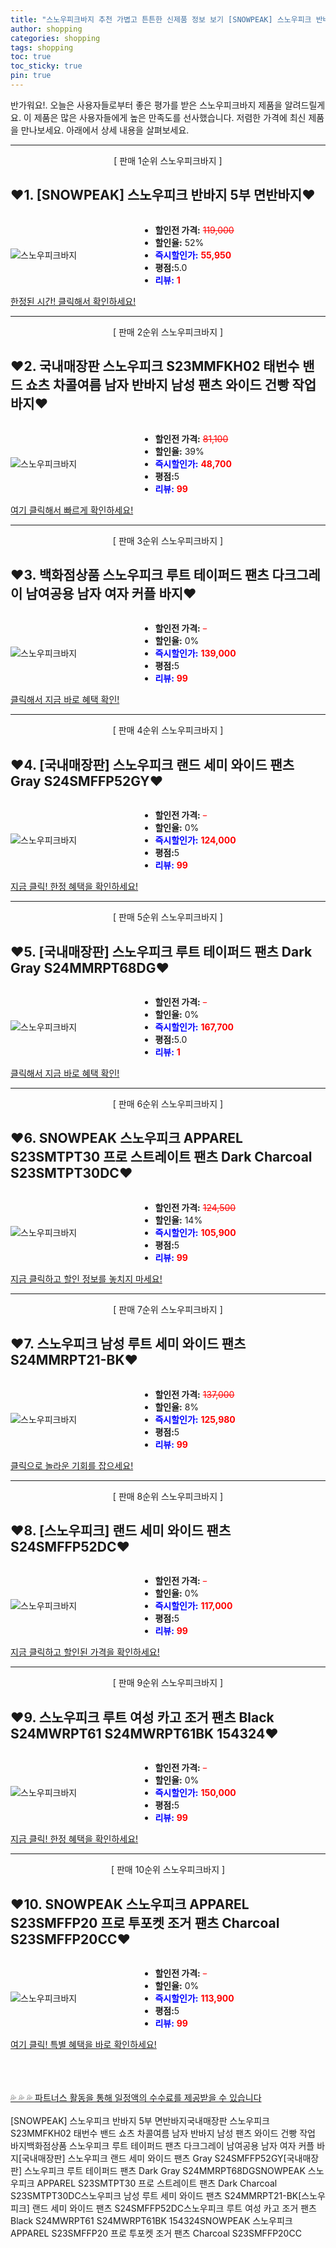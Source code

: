 ```yaml
---
title: "스노우피크바지 추천 가볍고 튼튼한 신제품 정보 보기 [SNOWPEAK] 스노우피크 반바지 5부 면반바지"
author: shopping
categories: shopping
tags: shopping
toc: true
toc_sticky: true
pin: true
---
```

반가워요!. 오늘은 사용자들로부터 좋은 평가를 받은 스노우피크바지 제품을 알려드릴게요. 이 제품은 많은 사용자들에게 높은 만족도를 선사했습니다. 저렴한 가격에 최신 제품을 만나보세요. 아래에서 상세 내용을 살펴보세요.

---
<p class="toplist" style="margin: 0 auto; display: block; width: fit-content;">[ 판매 1순위 스노우피크바지 ]</p>

<h2><strong>❤️1. [SNOWPEAK] 스노우피크 반바지 5부 면반바지❤️</strong></h2>

<div style="display: flex; align-items: center;">
    <div style="flex: 0.4;">
        <img src="https://thumbnail10.coupangcdn.com/thumbnails/remote/230x230ex/image/vendor_inventory/8d89/c6e76146c921fc9e495bb964140be4bfbdce93f412597957230747c987f3.jpg" alt="스노우피크바지" style="max-width: 100%;">
    </div>
    <div style="flex: 0.6; margin-left: 10px;">
        <ul>
            <li><strong>할인전 가격:</strong> <del style="color: red;">119,000</del></li>
            <li><strong>할인율:</strong> 52%</li>
            <li><span style='color:blue'><strong>즉시할인가:</strong></span> <span style='color:red'><strong>55,950</strong></span></li>
            <li><strong>평점:</strong>5.0</li>
            <li><span style='color:blue'><strong>리뷰:</strong></span> <span style='color:red'><strong>1</strong></span></li>
        </ul>
    </div>
</div>
<div class="center">
    <a href="https://selin100587001.github.io?lptag=AF9450613&subid=githubio&pageKey=8191006302&traceid=V0-153&itemId=23439913593&vendorItemId=90651540115" class="myButton">
        한정된 시간! 클릭해서 확인하세요!
    </a>
</div>


---
<p class="toplist" style="margin: 0 auto; display: block; width: fit-content;">[ 판매 2순위 스노우피크바지 ]</p>

<h2><strong>❤️2. 국내매장판 스노우피크 S23MMFKH02 태번수 밴드 쇼츠 차콜여름 남자 반바지 남성 팬츠 와이드 건빵 작업 바지❤️</strong></h2>

<div style="display: flex; align-items: center;">
    <div style="flex: 0.4;">
        <img src="https://thumbnail10.coupangcdn.com/thumbnails/remote/230x230ex/image/vendor_inventory/1cd2/070018031a4d45c61825475779454b002451b0c366e7ffba0bb652dfcf03.jpg" alt="스노우피크바지" style="max-width: 100%;">
    </div>
    <div style="flex: 0.6; margin-left: 10px;">
        <ul>
            <li><strong>할인전 가격:</strong> <del style="color: red;">81,100</del></li>
            <li><strong>할인율:</strong> 39%</li>
            <li><span style='color:blue'><strong>즉시할인가:</strong></span> <span style='color:red'><strong>48,700</strong></span></li>
            <li><strong>평점:</strong>5</li>
            <li><span style='color:blue'><strong>리뷰:</strong></span> <span style='color:red'><strong>99</strong></span></li>
        </ul>
    </div>
</div>
<div class="center">
    <a href="https://selin100587001.github.io?lptag=AF9450613&subid=githubio&pageKey=8192533290&traceid=V0-153&itemId=23451370398&vendorItemId=90749230199" class="myButton">
        여기 클릭해서 빠르게 확인하세요!
    </a>
</div>


---
<p class="toplist" style="margin: 0 auto; display: block; width: fit-content;">[ 판매 3순위 스노우피크바지 ]</p>

<h2><strong>❤️3. 백화점상품 스노우피크 루트 테이퍼드 팬츠 다크그레이 남여공용 남자 여자 커플 바지❤️</strong></h2>

<div style="display: flex; align-items: center;">
    <div style="flex: 0.4;">
        <img src="https://thumbnail7.coupangcdn.com/thumbnails/remote/230x230ex/image/vendor_inventory/3050/c3349cf0b9b04930413640cddc5971b2bc6924359718e6f1a9f7abe559c6.jpg" alt="스노우피크바지" style="max-width: 100%;">
    </div>
    <div style="flex: 0.6; margin-left: 10px;">
        <ul>
            <li><strong>할인전 가격:</strong> <del style="color: red;">-</del></li>
            <li><strong>할인율:</strong> 0%</li>
            <li><span style='color:blue'><strong>즉시할인가:</strong></span> <span style='color:red'><strong>139,000</strong></span></li>
            <li><strong>평점:</strong>5</li>
            <li><span style='color:blue'><strong>리뷰:</strong></span> <span style='color:red'><strong>99</strong></span></li>
        </ul>
    </div>
</div>
<div class="center">
    <a href="https://selin100587001.github.io?lptag=AF9450613&subid=githubio&pageKey=7918206527&traceid=V0-153&itemId=21745940200&vendorItemId=88795001933" class="myButton">
        클릭해서 지금 바로 혜택 확인!
    </a>
</div>


---
<p class="toplist" style="margin: 0 auto; display: block; width: fit-content;">[ 판매 4순위 스노우피크바지 ]</p>

<h2><strong>❤️4. [국내매장판] 스노우피크 랜드 세미 와이드 팬츠 Gray S24SMFFP52GY❤️</strong></h2>

<div style="display: flex; align-items: center;">
    <div style="flex: 0.4;">
        <img src="https://thumbnail8.coupangcdn.com/thumbnails/remote/230x230ex/image/vendor_inventory/7744/07dec2cf4c0a004bdd44ea1b9a60753ba7ab524ef8890e3843ab4abbe91d.jpg" alt="스노우피크바지" style="max-width: 100%;">
    </div>
    <div style="flex: 0.6; margin-left: 10px;">
        <ul>
            <li><strong>할인전 가격:</strong> <del style="color: red;">-</del></li>
            <li><strong>할인율:</strong> 0%</li>
            <li><span style='color:blue'><strong>즉시할인가:</strong></span> <span style='color:red'><strong>124,000</strong></span></li>
            <li><strong>평점:</strong>5</li>
            <li><span style='color:blue'><strong>리뷰:</strong></span> <span style='color:red'><strong>99</strong></span></li>
        </ul>
    </div>
</div>
<div class="center">
    <a href="https://selin100587001.github.io?lptag=AF9450613&subid=githubio&pageKey=7880144623&traceid=V0-153&itemId=21548213370&vendorItemId=88601021125" class="myButton">
        지금 클릭! 한정 혜택을 확인하세요!
    </a>
</div>


---
<p class="toplist" style="margin: 0 auto; display: block; width: fit-content;">[ 판매 5순위 스노우피크바지 ]</p>

<h2><strong>❤️5. [국내매장판] 스노우피크 루트 테이퍼드 팬츠 Dark Gray S24MMRPT68DG❤️</strong></h2>

<div style="display: flex; align-items: center;">
    <div style="flex: 0.4;">
        <img src="https://thumbnail10.coupangcdn.com/thumbnails/remote/230x230ex/image/vendor_inventory/415e/bbc572e233f6c6ed9bd9a5b8e805907d7f0288202df8d28a09cad7a85947.jpg" alt="스노우피크바지" style="max-width: 100%;">
    </div>
    <div style="flex: 0.6; margin-left: 10px;">
        <ul>
            <li><strong>할인전 가격:</strong> <del style="color: red;">-</del></li>
            <li><strong>할인율:</strong> 0%</li>
            <li><span style='color:blue'><strong>즉시할인가:</strong></span> <span style='color:red'><strong>167,700</strong></span></li>
            <li><strong>평점:</strong>5.0</li>
            <li><span style='color:blue'><strong>리뷰:</strong></span> <span style='color:red'><strong>1</strong></span></li>
        </ul>
    </div>
</div>
<div class="center">
    <a href="https://selin100587001.github.io?lptag=AF9450613&subid=githubio&pageKey=7961699772&traceid=V0-153&itemId=22013096989&vendorItemId=89120421540" class="myButton">
        클릭해서 지금 바로 혜택 확인!
    </a>
</div>


---
<p class="toplist" style="margin: 0 auto; display: block; width: fit-content;">[ 판매 6순위 스노우피크바지 ]</p>

<h2><strong>❤️6. SNOWPEAK 스노우피크 APPAREL S23SMTPT30 프로 스트레이트 팬츠 Dark Charcoal S23SMTPT30DC❤️</strong></h2>

<div style="display: flex; align-items: center;">
    <div style="flex: 0.4;">
        <img src="https://thumbnail10.coupangcdn.com/thumbnails/remote/230x230ex/image/vendor_inventory/c888/23550515c8c1c5e49640270053297bbd5d1a82bd141738ca6fb9b9e09e32.jpg" alt="스노우피크바지" style="max-width: 100%;">
    </div>
    <div style="flex: 0.6; margin-left: 10px;">
        <ul>
            <li><strong>할인전 가격:</strong> <del style="color: red;">124,500</del></li>
            <li><strong>할인율:</strong> 14%</li>
            <li><span style='color:blue'><strong>즉시할인가:</strong></span> <span style='color:red'><strong>105,900</strong></span></li>
            <li><strong>평점:</strong>5</li>
            <li><span style='color:blue'><strong>리뷰:</strong></span> <span style='color:red'><strong>99</strong></span></li>
        </ul>
    </div>
</div>
<div class="center">
    <a href="https://selin100587001.github.io?lptag=AF9450613&subid=githubio&pageKey=7902198658&traceid=V0-153&itemId=21659095589&vendorItemId=90761818770" class="myButton">
        지금 클릭하고 할인 정보를 놓치지 마세요!
    </a>
</div>


---
<p class="toplist" style="margin: 0 auto; display: block; width: fit-content;">[ 판매 7순위 스노우피크바지 ]</p>

<h2><strong>❤️7. 스노우피크 남성 루트 세미 와이드 팬츠 S24MMRPT21-BK❤️</strong></h2>

<div style="display: flex; align-items: center;">
    <div style="flex: 0.4;">
        <img src="https://thumbnail8.coupangcdn.com/thumbnails/remote/230x230ex/image/vendor_inventory/fba1/3e700e92aaee4da54ec2d4cecb95e3f6e2ebf9718a2128c51ce4fdcb3301.jpg" alt="스노우피크바지" style="max-width: 100%;">
    </div>
    <div style="flex: 0.6; margin-left: 10px;">
        <ul>
            <li><strong>할인전 가격:</strong> <del style="color: red;">137,000</del></li>
            <li><strong>할인율:</strong> 8%</li>
            <li><span style='color:blue'><strong>즉시할인가:</strong></span> <span style='color:red'><strong>125,980</strong></span></li>
            <li><strong>평점:</strong>5</li>
            <li><span style='color:blue'><strong>리뷰:</strong></span> <span style='color:red'><strong>99</strong></span></li>
        </ul>
    </div>
</div>
<div class="center">
    <a href="https://selin100587001.github.io?lptag=AF9450613&subid=githubio&pageKey=7957398075&traceid=V0-153&itemId=21988088387&vendorItemId=89993682998" class="myButton">
        클릭으로 놀라운 기회를 잡으세요!
    </a>
</div>


---
<p class="toplist" style="margin: 0 auto; display: block; width: fit-content;">[ 판매 8순위 스노우피크바지 ]</p>

<h2><strong>❤️8. [스노우피크] 랜드 세미 와이드 팬츠 S24SMFFP52DC❤️</strong></h2>

<div style="display: flex; align-items: center;">
    <div style="flex: 0.4;">
        <img src="https://thumbnail8.coupangcdn.com/thumbnails/remote/230x230ex/image/vendor_inventory/2697/b5ca7a3b90b1027f89d38c983238a66344f574140f24899c059d871a0d4f.jpg" alt="스노우피크바지" style="max-width: 100%;">
    </div>
    <div style="flex: 0.6; margin-left: 10px;">
        <ul>
            <li><strong>할인전 가격:</strong> <del style="color: red;">-</del></li>
            <li><strong>할인율:</strong> 0%</li>
            <li><span style='color:blue'><strong>즉시할인가:</strong></span> <span style='color:red'><strong>117,000</strong></span></li>
            <li><strong>평점:</strong>5</li>
            <li><span style='color:blue'><strong>리뷰:</strong></span> <span style='color:red'><strong>99</strong></span></li>
        </ul>
    </div>
</div>
<div class="center">
    <a href="https://selin100587001.github.io?lptag=AF9450613&subid=githubio&pageKey=7956111392&traceid=V0-153&itemId=21981882644&vendorItemId=90560820879" class="myButton">
        지금 클릭하고 할인된 가격을 확인하세요!
    </a>
</div>


---
<p class="toplist" style="margin: 0 auto; display: block; width: fit-content;">[ 판매 9순위 스노우피크바지 ]</p>

<h2><strong>❤️9. 스노우피크 루트 여성 카고 조거 팬츠 Black S24MWRPT61 S24MWRPT61BK 154324❤️</strong></h2>

<div style="display: flex; align-items: center;">
    <div style="flex: 0.4;">
        <img src="https://thumbnail6.coupangcdn.com/thumbnails/remote/230x230ex/image/vendor_inventory/94dc/c92eafb47ecabbbd9b1d52f069e595c256ef40e45b1fb1893c7302046fc4.jpg" alt="스노우피크바지" style="max-width: 100%;">
    </div>
    <div style="flex: 0.6; margin-left: 10px;">
        <ul>
            <li><strong>할인전 가격:</strong> <del style="color: red;">-</del></li>
            <li><strong>할인율:</strong> 0%</li>
            <li><span style='color:blue'><strong>즉시할인가:</strong></span> <span style='color:red'><strong>150,000</strong></span></li>
            <li><strong>평점:</strong>5</li>
            <li><span style='color:blue'><strong>리뷰:</strong></span> <span style='color:red'><strong>99</strong></span></li>
        </ul>
    </div>
</div>
<div class="center">
    <a href="https://selin100587001.github.io?lptag=AF9450613&subid=githubio&pageKey=8046563556&traceid=V0-153&itemId=22552026134&vendorItemId=90561615340" class="myButton">
        지금 클릭! 한정 혜택을 확인하세요!
    </a>
</div>


---
<p class="toplist" style="margin: 0 auto; display: block; width: fit-content;">[ 판매 10순위 스노우피크바지 ]</p>

<h2><strong>❤️10. SNOWPEAK 스노우피크 APPAREL S23SMFFP20 프로 투포켓 조거 팬츠 Charcoal S23SMFFP20CC❤️</strong></h2>

<div style="display: flex; align-items: center;">
    <div style="flex: 0.4;">
        <img src="https://thumbnail6.coupangcdn.com/thumbnails/remote/230x230ex/image/vendor_inventory/823d/bcadb93c0914e7dcb9298008aa6e8bc41b052049603c8858c4a72c435fc0.jpg" alt="스노우피크바지" style="max-width: 100%;">
    </div>
    <div style="flex: 0.6; margin-left: 10px;">
        <ul>
            <li><strong>할인전 가격:</strong> <del style="color: red;">-</del></li>
            <li><strong>할인율:</strong> 0%</li>
            <li><span style='color:blue'><strong>즉시할인가:</strong></span> <span style='color:red'><strong>113,900</strong></span></li>
            <li><strong>평점:</strong>5</li>
            <li><span style='color:blue'><strong>리뷰:</strong></span> <span style='color:red'><strong>99</strong></span></li>
        </ul>
    </div>
</div>
<div class="center">
    <a href="https://selin100587001.github.io?lptag=AF9450613&subid=githubio&pageKey=7873776135&traceid=V0-153&itemId=21515852790&vendorItemId=88994058814" class="myButton">
        여기 클릭! 특별 혜택을 바로 확인하세요!
    </a>
</div>

<br><br><br>[💦 💦 💦 파트너스 활동을 통해 일정액의 수수료를 제공받을 수 있습니다](https://link.coupang.com/a/bcpT2c)<br><br>[SNOWPEAK] 스노우피크 반바지 5부 면반바지국내매장판 스노우피크 S23MMFKH02 태번수 밴드 쇼츠 차콜여름 남자 반바지 남성 팬츠 와이드 건빵 작업 바지백화점상품 스노우피크 루트 테이퍼드 팬츠 다크그레이 남여공용 남자 여자 커플 바지[국내매장판] 스노우피크 랜드 세미 와이드 팬츠 Gray S24SMFFP52GY[국내매장판] 스노우피크 루트 테이퍼드 팬츠 Dark Gray S24MMRPT68DGSNOWPEAK 스노우피크 APPAREL S23SMTPT30 프로 스트레이트 팬츠 Dark Charcoal S23SMTPT30DC스노우피크 남성 루트 세미 와이드 팬츠 S24MMRPT21-BK[스노우피크] 랜드 세미 와이드 팬츠 S24SMFFP52DC스노우피크 루트 여성 카고 조거 팬츠 Black S24MWRPT61 S24MWRPT61BK 154324SNOWPEAK 스노우피크 APPAREL S23SMFFP20 프로 투포켓 조거 팬츠 Charcoal S23SMFFP20CC